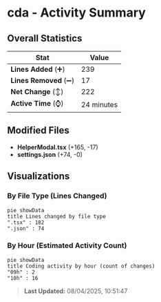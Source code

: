 # cda - Activity Summary 

## Overall Statistics

| Stat                   | Value                                                             |
| ---------------------- | ----------------------------------------------------------------- |
| **Lines Added** (➕)   | 239                                          |
| **Lines Removed** (➖) | 17                                        |
| **Net Change** (↕)    | 222                |
| **Active Time** (⌚)   | 24 minutes |


## Modified Files
- **HelperModal.tsx** (+165, -17)
- **settings.json** (+74, -0)

## Visualizations

### By File Type (Lines Changed)

```mermaid
pie showData
title Lines changed by file type
".tsx" : 182
".json" : 74
```

### By Hour (Estimated Activity Count)

```mermaid
pie showData
title Coding activity by hour (count of changes)
"09h" : 2
"10h" : 16
```


> **Last Updated:** 08/04/2025, 10:51:47